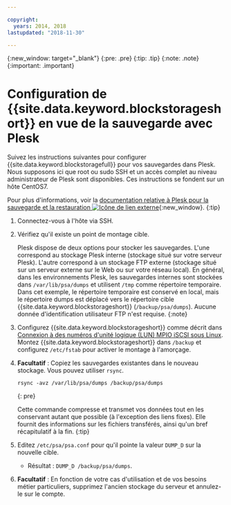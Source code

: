 ```yaml
---

copyright:
  years: 2014, 2018
lastupdated: "2018-11-30"

---
```

{:new_window: target="_blank"}
{:pre: .pre}
{:tip: .tip}
{:note: .note}
{:important: .important}

# Configuration de {{site.data.keyword.blockstorageshort}} en vue de la sauvegarde avec Plesk

Suivez les instructions suivantes pour configurer {{site.data.keyword.blockstoragefull}} pour vos sauvegardes dans Plesk. Nous supposons ici que root ou sudo SSH et un accès complet au niveau administrateur de Plesk sont disponibles. Ces instructions se fondent sur un hôte CentOS7.

Pour plus d'informations, voir la [documentation relative à Plesk pour la sauvegarde et la restauration ![Icône de lien externe](../../icons/launch-glyph.svg "Icône de lien externe")](https://docs.plesk.com/en-US/12.5/administrator-guide/backing-up-and-restoration.59256/){:new_window}.
{:tip}

1. Connectez-vous à l'hôte via SSH.
2. Vérifiez qu'il existe un point de montage cible.

   Plesk dispose de deux options pour stocker les sauvegardes. L'une correspond au stockage Plesk interne (stockage situé sur votre serveur Plesk). L'autre correspond à un stockage FTP externe (stockage situé sur un serveur externe sur le Web ou sur votre réseau local). En général, dans les environnements Plesk, les sauvegardes internes sont stockées dans `/var/lib/psa/dumps` et utilisent `/tmp` comme répertoire temporaire. Dans cet exemple, le répertoire temporaire est conservé en local, mais le répertoire dumps est déplacé vers le répertoire cible {{site.data.keyword.blockstorageshort}} (`/backup/psa/dumps`). Aucune donnée d'identification utilisateur FTP n'est requise.
   {:note}   
3. Configurez {{site.data.keyword.blockstorageshort}} comme décrit dans [Connexion à des numéros d'unité logique (LUN) MPIO iSCSI sous Linux](accessing_block_storage_linux.html). Montez {{site.data.keyword.blockstorageshort}} dans `/backup` et configurez `/etc/fstab` pour activer le montage à l'amorçage.
4. **Facultatif** : Copiez les sauvegardes existantes dans le nouveau stockage. Vous pouvez utiliser `rsync`.
   ```
   rsync -avz /var/lib/psa/dumps /backup/psa/dumps
   ```
   {: pre}

    Cette commande compresse et transmet vos données tout en les conservant autant que possible (à l'exception des liens fixes). Elle fournit des informations sur les fichiers transférés, ainsi qu'un bref récapitulatif à la fin.
    {:tip}    
5. Editez `/etc/psa/psa.conf` pour qu'il pointe la valeur `DUMP_D` sur la nouvelle cible.
    - Résultat : `DUMP_D /backup/psa/dumps`.
6. **Facultatif** : En fonction de votre cas d'utilisation et de vos besoins métier particuliers, supprimez l'ancien stockage du serveur et annulez-le sur le compte.
